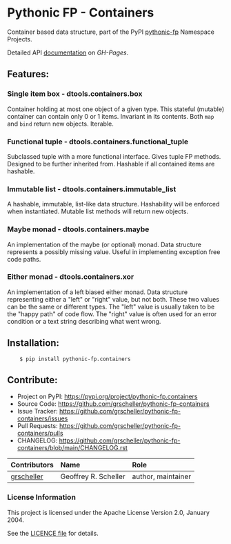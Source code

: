 # Pythonic FP - Containers

Container based data structure, part of the
PyPI
[pythonic-fp](https://github.com/grscheller/pythonic-fp/blob/main/README.rst)
Namespace Projects.

Detailed API
[documentation](https://grscheller.github.io/pythonic-fp/maintained/containers)
on *GH-Pages*.

## Features:

### Single item box - dtools.containers.box

Container holding at most one object of a given type. This stateful
(mutable) container can contain only 0 or 1 items. Invariant in its
contents. Both ``map`` and ``bind`` return new objects. Iterable.

### Functional tuple - dtools.containers.functional_tuple 

Subclassed tuple with a more functional interface. Gives tuple FP
methods. Designed to be further inherited from. Hashable if all
contained items are hashable.

### Immutable list - dtools.containers.immutable_list

A hashable, immutable, list-like data structure. Hashability will be
enforced when instantiated. Mutable list methods will return new
objects.

### Maybe monad - dtools.containers.maybe

An implementation of the maybe (or optional) monad. Data structure
represents a possibly missing value. Useful in implementing exception
free code paths.

### Either monad - dtools.containers.xor

An implementation of a left biased either monad. Data structure
representing either a "left" or "right" value, but not both. These two
values can be the same or different types. The "left" value is usually
taken to be the "happy path" of code flow. The "right" value is often
used for an error condition or a text string describing what went wrong.

## Installation:

```
    $ pip install pythonic-fp.containers
```

## Contribute:

- Project on PyPI: https://pypi.org/project/pythonic-fp.containers
- Source Code: https://github.com/grscheller/pythonic-fp-containers
- Issue Tracker: https://github.com/grscheller/pythonic-fp-containers/issues
- Pull Requests: https://github.com/grscheller/pythonic-fp-containers/pulls
- CHANGELOG: https://github.com/grscheller/pythonic-fp-containers/blob/main/CHANGELOG.rst

| Contributors | Name | Role |
|:------------ |:---- |:---- |
| [grscheller](https://github.com/grscheller) | Geoffrey R. Scheller | author, maintainer |


### License Information

This project is licensed under the Apache License Version 2.0, January 2004.

See the
[LICENCE file](https://github.com/grscheller/pythonic-fp-containers/blob/main/LICENSE)
for details.
